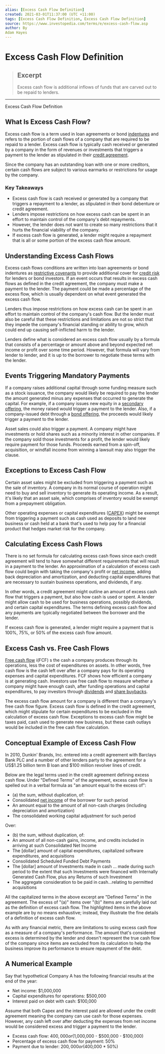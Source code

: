 ```yaml
---
alias: [Excess Cash Flow Definition]
created: 2021-03-01T11:37:00 (UTC +11:00)
tags: [Excess Cash Flow Definition, Excess Cash Flow Definition]
source: https://www.investopedia.com/terms/e/excess-cash-flow.asp
author: By
Adam Hayes
---
```


# Excess Cash Flow Definition

> ## Excerpt
> Excess cash flow is additional inflows of funds that are carved out to be repaid to lenders.

---

Excess Cash Flow Definition
## What Is Excess Cash Flow?

Excess cash flow is a term used in loan agreements or bond [indentures](https://www.investopedia.com/terms/i/indenture.asp) and refers to the portion of cash flows of a company that are required to be repaid to a lender. Excess cash flow is typically cash received or generated by a company in the form of revenues or investments that triggers a payment to the lender as stipulated in their [credit agreement](https://www.investopedia.com/terms/c/creditagreement.asp).

Since the company has an outstanding loan with one or more creditors, certain cash flows are subject to various earmarks or restrictions for usage by the company.

### Key Takeaways

-   Excess cash flow is cash received or generated by a company that triggers a repayment to a lender, as stipulated in their bond debenture or credit agreement.
-   Lenders impose restrictions on how excess cash can be spent in an effort to maintain control of the company's debt repayments.
-   However, the lender does not want to create so many restrictions that it hurts the financial viability of the company.
-   If excess cash flow is generated, a lender might require a repayment that is all or some portion of the excess cash flow amount.

## Understanding Excess Cash Flows

Excess cash flows conditions are written into loan agreements or bond indentures as [restrictive covenants](https://www.investopedia.com/terms/r/restrictive-covenant.asp) to provide additional cover for [credit risk](https://www.investopedia.com/terms/c/creditrisk.asp) for lenders or bond investors. If an event occurs that results in excess cash flows as defined in the credit agreement, the company must make a payment to the lender. The payment could be made a percentage of the excess flow, which is usually dependent on what event generated the excess cash flow.

Lenders thus impose restrictions on how excess cash can be spent in an effort to maintain control of the company's cash flow. But the lender must also be careful that these restrictions and limitations are not so strict that they impede the company's financial standing or ability to grow, which could end up causing self-inflicted harm to the lender.

Lenders define what is considered an excess cash flow usually by a formula that consists of a percentage or amount above and beyond expected net income or profit over some time period. However, that formula will vary from lender to lender, and it is up to the borrower to negotiate these terms with the lender.

## Events Triggering Mandatory Payments

If a company raises additional capital through some funding measure such as a stock issuance, the company would likely be required to pay the lender the amount generated minus any expenses that occurred to generate the capital. For example, if a company issues new equity in a [secondary offering](https://www.investopedia.com/terms/s/secondaryoffering.asp), the money raised would trigger a payment to the lender. Also, if a company-issued debt through a [bond offering](https://www.investopedia.com/terms/o/offering.asp), the proceeds would likely trigger a payment to the lender.

Asset sales could also trigger a payment. A company might have investments or hold shares such as a minority interest in other companies. If the company sold those investments for a profit, the lender would likely require payment for those funds. Proceeds earned from a spin-off, acquisition, or windfall income from winning a lawsuit may also trigger the clause.

## Exceptions to Excess Cash Flow

Certain asset sales might be excluded from triggering a payment such as the sale of inventory. A company in its normal course of operation might need to buy and sell inventory to generate its operating income. As a result, it's likely that an asset sale, which comprises of inventory would be exempt from a prepayment obligation.

Other operating expenses or capital expenditures ([CAPEX](https://www.investopedia.com/terms/c/capitalexpenditure.asp)) might be exempt from triggering a payment such as cash used as deposits to land new business or cash held at a bank that's used to help pay for a financial product that hedges market risk for the company.

## Calculating Excess Cash Flows

There is no set formula for calculating excess cash flows since each credit agreement will tend to have somewhat different requirements that will result in a payment to the lender. An approximation of a calculation of excess cash flow could begin with taking the company's profit or [net income](https://www.investopedia.com/terms/n/netincome.asp), adding back depreciation and amortization, and deducting capital expenditures that are necessary to sustain business operations, and dividends, if any.

In other words, a credit agreement might outline an amount of excess cash flow that triggers a payment, but also how cash is used or spent. A lender might allow cash to be used for business operations, possibly dividends, and certain capital expenditures. The terms defining excess cash flow and any payments are typically negotiated between the borrower and the lender.

If excess cash flow is generated, a lender might require a payment that is 100%, 75%, or 50% of the excess cash flow amount.

## Excess Cash vs. Free Cash Flows

[Free cash flow](https://www.investopedia.com/ask/answers/033015/what-formula-calculating-free-cash-flow.asp) i(FCF) s the cash a company produces through its operations, less the cost of expenditures on assets. In other words, free cash flow is the cash left over after a company pays for its operating expenses and capital expenditures. FCF shows how efficient a company is at generating cash. Investors use free cash flow to measure whether a company might have enough cash, after funding operations and capital expenditures, to pay investors through [dividends](https://www.investopedia.com/terms/d/dividend.asp) and [share buybacks](https://www.investopedia.com/terms/b/buyback.asp).

The excess cash flow amount for a company is different than a company's free cash flow figure. Excess cash flow is defined in the credit agreement, which might stipulate for certain expenditures to be excluded in the calculation of excess cash flow. Exceptions to excess cash flow might be taxes paid, cash used to generate new business, but these cash outlays would be included in the free cash flow calculation.

## Conceptual Example of Excess Cash Flow

In 2010, Dunkin' Brands, Inc. entered into a credit agreement with Barclays Bank PLC and a number of other lenders party to the agreement for a US$1.25 billion term B loan and $100 million revolver lines of credit.

Below are the legal terms used in the credit agreement defining excess cash flow. Under "Defined Terms" of the agreement, excess cash flow is spelled out in a verbal formula as "an amount equal to the excess of":

-   (a) the sum, without duplication, of:
-   Consolidated [net income](https://www.investopedia.com/terms/n/netincome.asp) of the borrower for such period
-   An amount equal to the amount of all non-cash charges (including depreciation and amortization)
-   The consolidated working capital adjustment for such period

Over:

-   (b) the sum, without duplication, of:
-   An amount of all non-cash gains, income, and credits included in arriving at such Consolidated Net Income
-   The \[dollar\] amount of capital expenditures, capitalized software expenditures, and acquisitions
-   Consolidated Scheduled Funded Debt Payments
-   The \[dollar\] amount of Investments made in cash ... made during such period to the extent that such Investments were financed with Internally Generated Cash Flow, plus any Returns of such Investment
-   The aggregate consideration to be paid in cash...relating to permitted acquisitions

All the capitalized terms in the above excerpt are "Defined Terms" in the agreement. The excess of "(a)" items over "(b)" items are carefully laid out as the definition of excess cash flow. The highlighted items in the above example are by no means exhaustive; instead, they illustrate the fine details of a definition of excess cash flow.

As with any financial metric, there are limitations to using excess cash flow as a measure of a company's performance. The amount that's considered excess is determined by the lender and doesn't represent the true cash flow of the company since items are excluded from its calculation to help the business improve its performance to ensure repayment of the debt.

## A Numerical Example

Say that hypothetical Company A has the following financial results at the end of the year:

-   Net income: $1,000,000
-   Capital expenditures for operations: $500,000
-   Interest paid on debt with cash: $100,000

Assume that both Capex and the interest paid are allowed under the credit agreement meaning the company can use cash for those expenses. However, any cash left over after deducting the expenses from net income would be considered excess and trigger a payment to the lender.

-   Excess cash flow: $400,000 or ($1,000,000 - $500,000 - $100,000)
-   Percentage of excess cash flow for payment: 50%
-   Payment due to lender: $200,000 or ($400,000 \* 50%)
